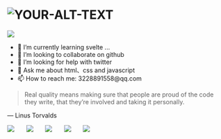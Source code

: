 <h1>
 <picture>
  <source media="(prefers-color-scheme: dark)" srcset="https://readme-typing-svg.demolab.com?font=Fira+Code&weight=600&size=30&pause=1000&color=FFFFFF&vCenter=true&random=false&width=435&height=31&lines=Hey%2CI+am+suamel!%F0%9F%91%8B">
  <source media="(prefers-color-scheme: light)" srcset="https://readme-typing-svg.demolab.com?font=Fira+Code&weight=600&size=30&pause=1000&color=666666&vCenter=true&random=false&width=435&height=31&lines=Hey%2CI+am+suamel!%F0%9F%91%8B">
  <img alt="YOUR-ALT-TEXT" src="YOUR-DEFAULT-IMAGE">
 </picture>
</h1>

<img src="https://img2.imgtp.com/2024/04/08/SwszssvR.png" />

<div>
  <ul>
    <li>🌱 I’m currently learning svelte ...</li> 
    <li>👯 I’m looking to collaborate on github</li>
    <li>🤔 I’m looking for help with twitter</li>
    <li>💬 Ask me about html、css and javascript</li>
    <li>📫 How to reach me: 3228891558@qq.com</li>
  </ul>
</div>

> Real quality means making sure that people are proud of the code they write, that they’re involved and taking it personally.

— Linus Torvalds

<div>
  <img src="https://badgen.net/static/code%20style/standard/f2a" />
  &nbsp; &nbsp; &nbsp;
  <img src="https://badgen.net/static/license/MIT/blue" />
   &nbsp; &nbsp; &nbsp;
  <img src="https://img.shields.io/badge/blog-%40samuel-orange?style=flat&logo=About.me" />
  &nbsp; &nbsp; &nbsp;
  <img src="https://img.shields.io/badge/package-5-yellow?style=flat&logo=npm" />
   &nbsp; &nbsp; &nbsp;
  <img src="https://img.shields.io/badge/dynamic/json?url=https%3A%2F%2Fapi.github.com%2Fusers%2Fsuamel&query=%24.followers&style=flat&logo=github&label=followers" >
</div>

<!-- <img width="100%" src="https://img2.imgtp.com/2024/04/13/KfBkmcVj.png" /> -->

